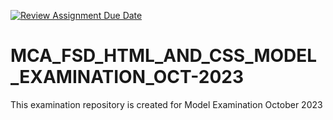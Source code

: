 [![Review Assignment Due Date](https://classroom.github.com/assets/deadline-readme-button-24ddc0f5d75046c5622901739e7c5dd533143b0c8e959d652212380cedb1ea36.svg)](https://classroom.github.com/a/WDOjx42P)
# MCA_FSD_HTML_AND_CSS_MODEL_EXAMINATION_OCT-2023
This examination repository is created for Model Examination October 2023

